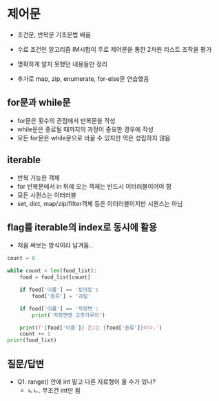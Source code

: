 # 제어문

- 조건문, 반복문 기초문법 배움
- 수료 조건인 알고리즘 IM시험이 주로 제어문을 통한 2차원 리스트 조작을 평가
- 명확하게 알지 못했던 내용들만 정리

- 추가로 map, zip, enumerate, for-else문 연습했음

  

## for문과 while문

- for문은 횟수의 관점에서 반복문을 작성
- while문은 종료될 때까지의 과정이 중요한 경우에 작성
- 모든 for문은 while문으로 바꿀 수 있지만 역은 성립하지 않음



## iterable

- 반복 가능한 객체
- for 반복문에서 in 뒤에 오는 객체는 반드시 이터러블이어야 함
- 모든 시퀀스는 이터러블
- set, dict, map/zip/filter객체 등은 이터러블이지만 시퀀스는 아님



## flag를 iterable의 index로 동시에 활용

- 처음 써보는 방식이라 남겨둠..

```python
count = 0

while count < len(food_list):
    food = food_list[count]

    if food['이름'] == '토마토':
        food['종류'] = '과일'

    if food['이름'] == '자장면':
        print('자장면엔 고춧가루지')

    print(f'{food['이름']} 은/는 {food['종류']}이다.')
    count += 1
print(food_list)
```





## 질문/답변

- Q1. range() 안에 int 말고 다른 자료형이 올 수가 있나?
  - ㄴㄴ. 무조건 int만 됨
